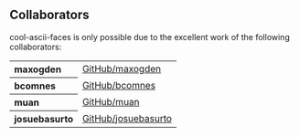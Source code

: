 ## Collaborators

cool-ascii-faces is only possible due to the excellent work of the following collaborators:

<table><tbody><tr><th align="left">maxogden</th><td><a href="https://github.com/maxogden">GitHub/maxogden</a></td></tr>
<tr><th align="left">bcomnes</th><td><a href="https://github.com/bcomnes">GitHub/bcomnes</a></td></tr>
<tr><th align="left">muan</th><td><a href="https://github.com/muan">GitHub/muan</a></td></tr>
<tr><th align="left">josuebasurto</th><td><a href="https://github.com/josuebasurto">GitHub/josuebasurto</a></td></tr>
</tbody></table>
